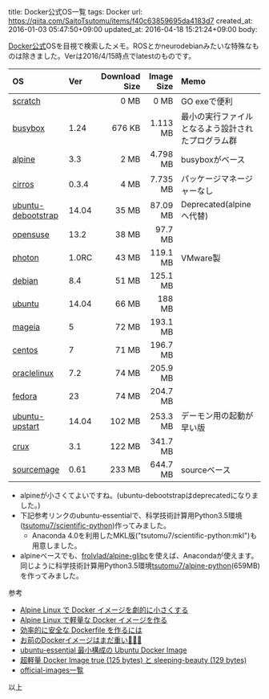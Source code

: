 title: Docker公式OS一覧
tags: Docker
url: https://qiita.com/SaitoTsutomu/items/f40c63859695da4183d7
created_at: 2016-01-03 05:47:50+09:00
updated_at: 2016-04-18 15:21:24+09:00
body:

[Docker公式](https://github.com/docker-library/official-images/tree/master/library)OSを目視で検索したメモ。ROSとかneurodebianみたいな特殊なものは除きました。Verは2016/4/15時点でlatestのものです。

OS|Ver|Download Size|Image Size|Memo
:--|:--|--:|--:|:--
[scratch](https://hub.docker.com/_/scratch/)||0 MB|0 MB|GO exeで便利
[busybox](https://busybox.net/)|1.24|676 KB|1.113 MB|最小の実行ファイルとなるよう設計されたプログラム群
[alpine](http://www.alpinelinux.org/)|3.3|2 MB|4.798 MB|busyboxがベース
[cirros](https://launchpad.net/cirros/)|0.3.4|4 MB|7.735 MB|パッケージマネージャーなし
[ubuntu-debootstrap](https://hub.docker.com/r/library/ubuntu-debootstrap/)|14.04|35 MB|87.09  MB|Deprecated(alpineへ代替)
[opensuse](https://ja.opensuse.org/)|13.2|38 MB|97.7  MB
[photon](https://vmware.github.io/photon/)|1.0RC|43 MB|119.1 MB|VMware製
[debian](https://www.debian.org/)|8.4|51 MB|125.1 MB
[ubuntu](http://www.ubuntulinux.jp/)|14.04|66 MB|188 MB
[mageia](http://www.mageia.org/ja/)|5|72 MB|193.1 MB
[centos](https://www.centos.org/)|7|71 MB|196.7   MB
[oraclelinux](http://www.oracle.com/jp/technologies/linux/)|7.2|74 MB|205.9 MB
[fedora](https://getfedora.org/ja/)|23|74 MB|204.7 MB
[ubuntu-upstart](https://hub.docker.com/_/ubuntu-upstart/)|14.04|102 MB|253.3 MB|デーモン用の起動が早い版
[crux](https://crux.nu/)|3.1|122 MB|341.7 MB
[sourcemage](http://www.sourcemage.org/)|0.61|233 MB|644.7 MB|sourceベース

- alpineが小さくてよいですね。(ubuntu-debootstrapはdeprecatedになりました。)
- 下記参考リンクのubuntu-essentialで、科学技術計算用Python3.5環境([tsutomu7/scientific-python](https://hub.docker.com/r/tsutomu7/scientific-python/))作ってみました。
    - Anaconda 4.0を利用したMKL版("tsutomu7/scientific-python:mkl")も用意しました。
- alpineベースでも、[frolvlad/alpine-glibc](https://hub.docker.com/r/frolvlad/alpine-glibc/)を使えば、Anacondaが使えます。同じように科学技術計算用Python3.5環境[tsutomu7/alpine-python](https://hub.docker.com/r/tsutomu7/alpine-python/)(659MB)を作ってみました。



参考

- [Alpine Linux で Docker イメージを劇的に小さくする](http://qiita.com/asakaguchi/items/484ba262965ef3823f61)
- [Alpine Linux で軽量な Docker イメージを作る](http://qiita.com/pottava/items/970d7b5cda565b995fe7)
- [効率的に安全な Dockerfile を作るには](http://qiita.com/pottava/items/452bf80e334bc1fee69a)
- [お前のDockerイメージはまだ重い💢💢💢](https://speakerdeck.com/stormcat24/oqian-falsedockerimezihamadazhong-i)
- [ubuntu-essential 最小構成の Ubuntu Docker Image](http://qiita.com/A-I/items/af0f654eeac2cc464d1e)
- [超軽量 Docker Image true (125 bytes) と sleeping-beauty (129 bytes)](http://qiita.com/kitsuyui/items/ba6eb17e6bbe97aa6b04)
- [official-images一覧](https://github.com/docker-library/official-images/tree/master/library)

以上

